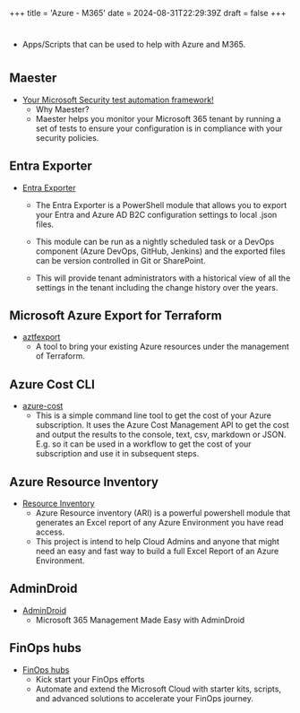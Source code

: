 +++
title = 'Azure - M365'
date = 2024-08-31T22:29:39Z
draft = false
+++
#
- Apps/Scripts that can be used to help with Azure and M365. 

#
## Maester
  - [Your Microsoft Security test automation framework!](https://maester.dev/)
    - Why Maester?
    - Maester helps you monitor your Microsoft 365 tenant by running a set of tests to ensure your configuration is in compliance with your security policies.

## Entra Exporter
  - [Entra Exporter](https://github.com/microsoft/EntraExporter)
    - The Entra Exporter is a PowerShell module that allows you to export your Entra and Azure AD B2C configuration settings to local .json files.

    - This module can be run as a nightly scheduled task or a DevOps component (Azure DevOps, GitHub, Jenkins) and the exported files can be version controlled in Git or SharePoint.

    - This will provide tenant administrators with a historical view of all the settings in the tenant including the change history over the years.

## Microsoft Azure Export for Terraform
  - [aztfexport](https://github.com/Azure/aztfexport)
    - A tool to bring your existing Azure resources under the management of Terraform.

## Azure Cost CLI
  - [azure-cost](https://github.com/mivano/azure-cost-cli)
    - This is a simple command line tool to get the cost of your Azure subscription. It uses the Azure Cost Management API to get the cost and output the results to the console, text, csv, markdown or JSON. E.g. so it can be used in a workflow to get the cost of your subscription and use it in subsequent steps.

## Azure Resource Inventory
  - [Resource Inventory](https://github.com/microsoft/ARI)
    - Azure Resource inventory (ARI) is a powerful powershell module that generates an Excel report of any Azure Environment you have read access.
    - This project is intend to help Cloud Admins and anyone that might need an easy and fast way to build a full Excel Report of an Azure Environment.

## AdminDroid
  - [AdminDroid](https://admindroid.com/)
    - Microsoft 365 Management Made Easy with AdminDroid

## FinOps hubs
  - [FinOps hubs](https://microsoft.github.io/finops-toolkit/hubs)
    - Kick start your FinOps efforts
    - Automate and extend the Microsoft Cloud with starter kits, scripts, and advanced solutions to accelerate your FinOps journey.

